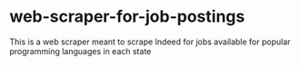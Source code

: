 # web-scraper-for-job-postings
This is a web scraper meant to scrape Indeed for jobs available for popular programming languages in each state
